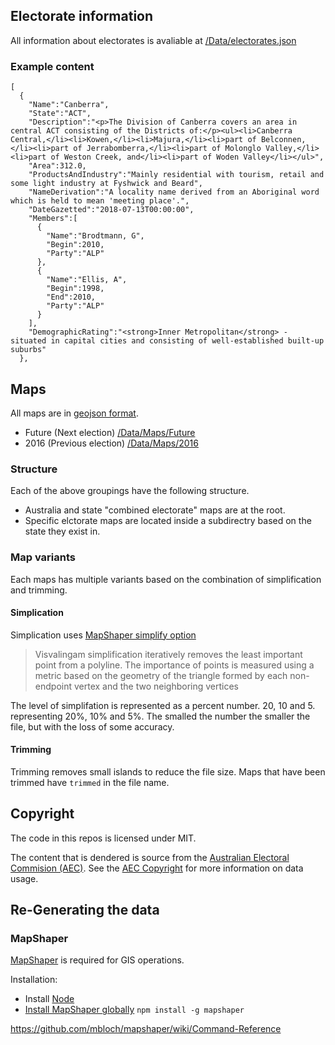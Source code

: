 

## Electorate information

All information about electorates is avaliable at [/Data/electorates.json](https://github.com/SimonCropp/AustralianElectorates/blob/master/Data/electorates.json)

### Example content

```
[
  {
    "Name":"Canberra",
    "State":"ACT",
    "Description":"<p>The Division of Canberra covers an area in central ACT consisting of the Districts of:</p><ul><li>Canberra Central,</li><li>Kowen,</li><li>Majura,</li><li>part of Belconnen,</li><li>part of Jerrabomberra,</li><li>part of Molonglo Valley,</li><li>part of Weston Creek, and</li><li>part of Woden Valley</li></ul>",
    "Area":312.0,
    "ProductsAndIndustry":"Mainly residential with tourism, retail and some light industry at Fyshwick and Beard",
    "NameDerivation":"A locality name derived from an Aboriginal word which is held to mean 'meeting place'.",
    "DateGazetted":"2018-07-13T00:00:00",
    "Members":[
      {
        "Name":"Brodtmann, G",
        "Begin":2010,
        "Party":"ALP"
      },
      {
        "Name":"Ellis, A",
        "Begin":1998,
        "End":2010,
        "Party":"ALP"
      }
    ],
    "DemographicRating":"<strong>Inner Metropolitan</strong> - situated in capital cities and consisting of well-established built-up suburbs"
  },
```

## Maps

All maps are in [geojson format](http://geojson.org/).

 * Future (Next election) [/Data/Maps/Future](https://github.com/SimonCropp/AustralianElectorates/tree/master/Data/Maps/Future)
 * 2016 (Previous election) [/Data/Maps/2016](https://github.com/SimonCropp/AustralianElectorates/tree/master/Data/Maps/2016)

### Structure

Each of the above groupings have the following structure.

 * Australia and state "combined electorate" maps are at the root.
 * Specific elctorate maps are located inside a subdirectry based on the state they exist in.

### Map variants

Each maps has multiple variants based on the combination of simplification and trimming.

#### Simplication

Simplication uses [MapShaper simplify option](https://github.com/mbloch/mapshaper/wiki/Command-Reference#-simplify)

> Visvalingam simplification iteratively removes the least important point from a polyline. The importance of points is measured using a metric based on the geometry of the triangle formed by each non-endpoint vertex and the two neighboring vertices
 
The level of simplifation is represented as a percent number. 20, 10 and 5. representing 20%, 10% and 5%. The smalled the number the smaller the file, but with the loss of some accuracy.  

#### Trimming

Trimming removes small islands to reduce the file size. Maps that have been trimmed have `trimmed` in the file name.

## Copyright

The code in this repos is licensed under MIT.

The content that is dendered is source from the [Australian Electoral Commision (AEC)](https://www.aec.gov.au/). See the [AEC Copyright](https://www.aec.gov.au/footer/Copyright.htm)  for more information on data usage.

## Re-Generating the data

### MapShaper

[MapShaper](https://github.com/mbloch/mapshaper/) is required for GIS operations.

Installation:

* Install [Node](https://nodejs.org/)
* [Install MapShaper globally](https://github.com/mbloch/mapshaper#installation) `npm install -g mapshaper`

https://github.com/mbloch/mapshaper/wiki/Command-Reference